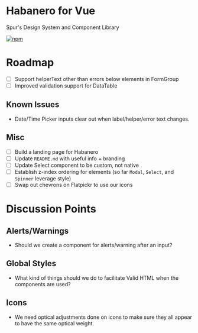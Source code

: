 # Habanero for Vue

Spur's Design System and Component Library

[![npm](https://img.shields.io/npm/v/habanero-vue.svg?style=flat-square)](https://www.npmjs.com/package/habanero-vue)

# Roadmap

- [ ] Support helperText other than errors below elements in FormGroup
- [ ] Improved validation support for DataTable

## Known Issues

- Date/Time Picker inputs clear out when label/helper/error text changes.

## Misc

- [ ] Build a landing page for Habanero
- [ ] Update `README.md` with useful info + branding
- [ ] Update Select component to be custom, not native
- [ ] Establish z-index ordering for elements (so far `Modal`, `Select`, and `Spinner` leverage style)
- [ ] Swap out chevrons on Flatpickr to use our icons

# Discussion Points

## Alerts/Warnings

- Should we create a component for alerts/warning after an input?

## Global Styles

- What kind of things should we do to facilitate Valid HTML when the components are used?

## Icons

- We need optical adjustments done on icons to make sure they all appear to have the same optical weight.
